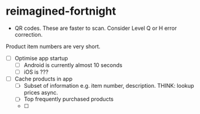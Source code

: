 # reimagined-fortnight

- QR codes. These are faster to scan. Consider Level Q or H error correction.

Product item numbers are very short.

- [ ] Optimise app startup
   - [ ] Android is currently almost 10 seconds
   - [ ] iOS is ???
- [ ] Cache products in app
   - [ ] Subset of information
         e.g. item number, description. THINK: lookup prices async.
   - [ ] Top frequently purchased products
   - [ ] 
